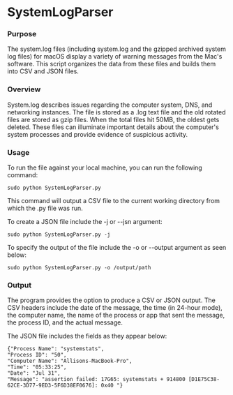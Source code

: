 # SystemLogParser

### Purpose
The system.log files (including system.log and the gzipped archived system log files) for macOS display a variety of warning messages from the Mac's software. This script organizes the data from these files and builds them into CSV and JSON files.

### Overview
System.log describes issues regarding the computer system, DNS, and networking instances. The file is stored as a .log text file and the old rotated files are stored as gzip files. When the total files hit 50MB, the oldest gets deleted. These files can illuminate important details about the computer's system processes and provide evidence of suspicious activity.

### Usage
To run the file against your local machine, you can run the following command:
```
sudo python SystemLogParser.py
```
This command will output a CSV file to the current working directory from which the .py file was run.

To create a JSON file include the -j or --jsn argument:
```
sudo python SystemLogParser.py -j
```

To specify the output of the file include the -o or --output argument as seen below:
```
sudo python SystemLogParser.py -o /output/path
```

### Output
The program provides the option to produce a CSV or JSON output. The CSV headers include the date of the message, the time (in 24-hour mode), the computer name, the name of the process or app that sent the message, the process ID, and the actual message.

The JSON file includes the fields as they appear below:
```
{"Process Name": "systemstats", 
"Process ID": "50", 
"Computer Name": "Allisons-MacBook-Pro", 
"Time": "05:33:25", 
"Date": "Jul 31", 
"Message": "assertion failed: 17G65: systemstats + 914800 [D1E75C38-62CE-3D77-9ED3-5F6D38EF0676]: 0x40 "}
```
